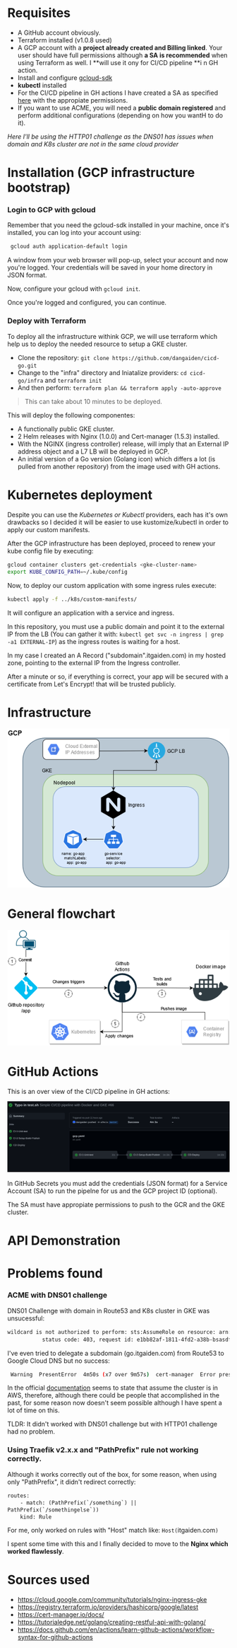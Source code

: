 # Requisites

- A GitHub account obviously.
- Terraform installed (v1.0.8 used)
- A GCP account with a **project already created and Billing linked**. 
Your user should have full permissions although **a SA is recommended** when using Terraform as well. I **will use it ony for CI/CD pipeline **i n GH action.
- Install and configure [gcloud-sdk](https://cloud.google.com/sdk/docs/quickstarts)
- **kubectl** installed
- For the CI/CD pipeline in GH actions I have created a SA as specified [here](https://cloud.google.com/iam/docs/creating-managing-service-accounts) with the appropiate permissions. 
- If you want to use ACME, you will need a **public domain registered** and perform additional configurations (depending on how you wantH to do it).

*Here I'll be using the HTTP01 challenge as the DNS01 has issues when domain and K8s cluster are not in the same cloud provider*

# Installation (GCP infrastructure bootstrap)

### Login to GCP with gcloud

Remember that you need the gcloud-sdk installed in your machine, once it's installed, you can log into your account using:
```bash
 gcloud auth application-default login

```

A window from your web browser will pop-up, select your account and now you're logged. Your credentials will be saved in your home directory in JSON format.

Now, configure your gcloud with `gcloud init`.

Once you're logged and configured, you can continue.

### Deploy with Terraform

To deploy all the infrastructure withink GCP, we will use terraform which help us to deploy the needed resource to setup a GKE cluster.

- Clone the repository: `git clone https://github.com/dangaiden/cicd-go.git`
- Change to the "infra" directory and Iniatalize providers: 
`cd cicd-go/infra` and `terraform init`
- And then perform: `terraform plan && terraform apply -auto-approve`
> This can take about 10 minutes to be deployed.

This will deploy the following componentes:

- A functionally public GKE cluster.
- 2 Helm releases with Nginx (1.0.0) and Cert-manager (1.5.3) installed.
- With the NGINX (ingress controller) release, will imply that an External IP address object and a L7 LB will be deployed in GCP.
- An initial version of a Go version (Golang icon) which differs a lot (is pulled from another repository) from the image used with GH actions.

# Kubernetes deployment

Despite you can use the *Kubernetes or Kubectl* providers, each has it's own drawbacks so I decided it will be easier to use
kustomize/kubectl in order to apply our custom manifests.

After the GCP infrastructure has been deployed, proceed to renew your kube config file by executing:
```bash
gcloud container clusters get-credentials <gke-cluster-name>
export KUBE_CONFIG_PATH=~/.kube/config
```

Now, to deploy our custom application with some ingress rules execute:

```bash
kubectl apply -f ../k8s/custom-manifests/
```

It will configure an application with a service and ingress.

In this repository, you must use a public domain and point it to the external IP from the LB (You can gather it with: `kubectl get svc -n ingress | grep -a1 EXTERNAL-IP`) as the ingress routes is waiting for a host.

In my case I created an A Record ("subdomain".itgaiden.com) in my hosted zone, pointing to the external IP from the Ingress controller.

After a minute or so, if everything is correct, your app will be secured with a certificate from Let's Encrypt! that will be trusted publicly.

# Infrastructure 

![General overview of GCP infrastructure](img/gke_overview.png)

# General flowchart 

![General flowchart process](img/flowchart_overview.png)

# GitHub Actions

This is an over view of the CI/CD pipeline in GH actions:

![Github Actions overview](img/gh_action_overview.png)

In GitHub Secrets you must add the credentials (JSON format) for a Service Account (SA) to run the pipelne for us and the GCP project ID (optional).

The SA must have appropiate permissions to push to the GCR and the GKE cluster.

# API Demonstration

# Problems found

### ACME with DNS01 challenge

DNS01 Challenge with domain in Route53 and K8s cluster in GKE was unsucessful:
``` bash
wildcard is not authorized to perform: sts:AssumeRole on resource: arn:aws:iam::xxxxxx:policy/DNS-Route53-role
           status code: 403, request id: e1bb82af-1811-4fd2-a38b-bsasdfasdf1
```

I've even tried to delegate a subdomain (go.itgaiden.com) from Route53 to Google Cloud DNS but no success:
``` bash
 Warning  PresentError  4m50s (x7 over 9m57s)  cert-manager  Error presenting challenge: When querying the SOA record for the domain '_acme-challenge.go.itgaiden.com.' using nameservers [10.8.0.10:53], rcode was expected to be 'NOERROR' or 'NXDOMAIN', but got 'SERVFAIL'
```
In the official [documentation](https://cert-manager.io/docs/configuration/acme/dns01/route53/) seems to state that assume the cluster is in AWS, therefore, although there could be people that accomplished in the past, for some reason now doesn't seem possible although I have spent a lot of time on this.

TLDR: It didn't worked with DNS01 challenge but with HTTP01 challenge had no problem.

### Using Traefik v2.x.x and "PathPrefix" rule not working correctly.

Although it works correctly out of the box, for some reason, when using only "PathPrefix", it didn't redirect correctly:
```
routes:
    - match: (PathPrefix(`/something`) || PathPrefix(`/somethingelse`))
    kind: Rule
```
For me, only worked on rules with "Host" match like: `Host(`itgaiden.com`)`

I spent some time with this and I finally decided to move to the **Nginx which worked flawlessly**.


# Sources used

- https://cloud.google.com/community/tutorials/nginx-ingress-gke
- https://registry.terraform.io/providers/hashicorp/google/latest
- https://cert-manager.io/docs/
- https://tutorialedge.net/golang/creating-restful-api-with-golang/
- https://docs.github.com/en/actions/learn-github-actions/workflow-syntax-for-github-actions
